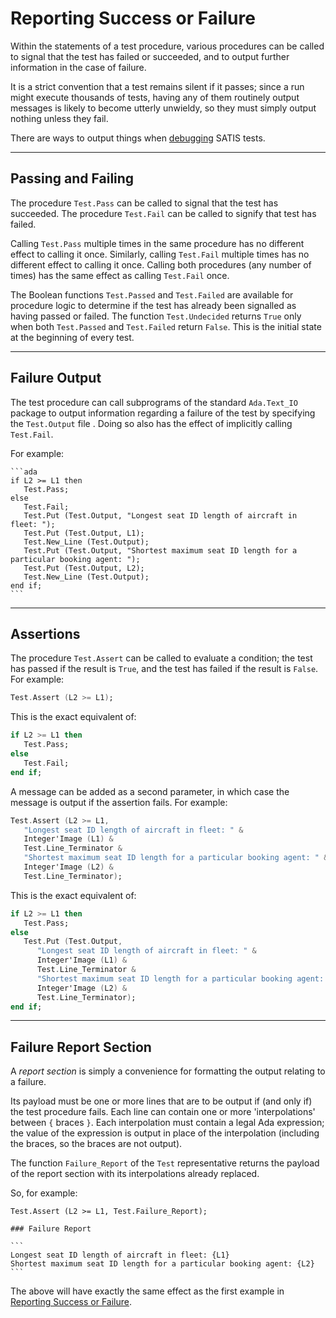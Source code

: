 # Reporting Success or Failure

Within the statements of a test procedure, various procedures can be called to signal
that the test has failed or succeeded, and to output further information in the case of 
failure. 

It is a strict convention that a test remains silent if it passes; since a run might execute
thousands of tests, having any of them routinely output messages is likely to become utterly
unwieldy, so they must simply output nothing unless they fail. 

There are ways to output things when [debugging](debug.md) SATIS tests. 



-----------------------------------------------------------------------------------------------
## Passing and Failing

The procedure `Test.Pass` can be called to signal that the test has succeeded. The procedure 
`Test.Fail` can be called to signify that test has failed. 

Calling `Test.Pass` multiple times in the same procedure has no different effect to calling it 
once. Similarly, calling `Test.Fail` multiple times has no different effect to calling it once. 
Calling both procedures (any number of times) has the same effect as calling `Test.Fail` once.

The Boolean functions `Test.Passed` and `Test.Failed` are available for procedure logic to
determine if the test has already been signalled as having passed or failed. The function 
`Test.Undecided` returns `True` only when both `Test.Passed` and `Test.Failed` return `False`. 
This is the initial state at the beginning of every test. 




-----------------------------------------------------------------------------------------------
## Failure Output

The test procedure can call subprograms of the standard `Ada.Text_IO` package to output
information regarding a failure of the test by specifying the `Test.Output` file . Doing so
also has the effect of implicitly calling `Test.Fail`. 

For example:

    ```ada
    if L2 >= L1 then
       Test.Pass;
    else
       Test.Fail;
       Test.Put (Test.Output, "Longest seat ID length of aircraft in fleet: ");
       Test.Put (Test.Output, L1);
       Test.New_Line (Test.Output);
       Test.Put (Test.Output, "Shortest maximum seat ID length for a particular booking agent: ");
       Test.Put (Test.Output, L2);
       Test.New_Line (Test.Output);
    end if;
    ```



-----------------------------------------------------------------------------------------------
## Assertions

The procedure `Test.Assert` can be called to evaluate a condition; the test has passed if the 
result is `True`, and the test has failed if the result is `False`. For example:

```ada
Test.Assert (L2 >= L1);
```

This is the exact equivalent of:

```ada
if L2 >= L1 then
   Test.Pass;
else
   Test.Fail;
end if;
```

A message can be added as a second parameter, in which case the message is output if the
assertion fails. For example: 

```ada
Test.Assert (L2 >= L1, 
   "Longest seat ID length of aircraft in fleet: " & 
   Integer'Image (L1) &
   Test.Line_Terminator &
   "Shortest maximum seat ID length for a particular booking agent: " &
   Integer'Image (L2) &
   Test.Line_Terminator);
```

This is the exact equivalent of:

```ada
if L2 >= L1 then
   Test.Pass;
else
   Test.Put (Test.Output, 
      "Longest seat ID length of aircraft in fleet: " & 
      Integer'Image (L1) &
      Test.Line_Terminator &
      "Shortest maximum seat ID length for a particular booking agent: " &
      Integer'Image (L2) &
      Test.Line_Terminator);
end if;
```


-----------------------------------------------------------------------------------------------
## Failure Report Section

A _report section_ is simply a convenience for formatting the output relating to a failure.

Its payload must be one or more lines that are to be output if (and only if) the test procedure 
fails. Each line can contain one or more 'interpolations' between `{` braces `}`. Each 
interpolation must contain a legal Ada expression; the value of the expression is output in 
place of the interpolation (including the braces, so the braces are not output). 

The function `Failure_Report` of the `Test` representative returns the payload of the report
section with its interpolations already replaced. 

So, for example: 

    Test.Assert (L2 >= L1, Test.Failure_Report);

    ### Failure Report

    ```
    Longest seat ID length of aircraft in fleet: {L1}
    Shortest maximum seat ID length for a particular booking agent: {L2}
    ```

The above will have exactly the same effect as the first example in
[Reporting Success or Failure](#reporting-success-or-failure).



